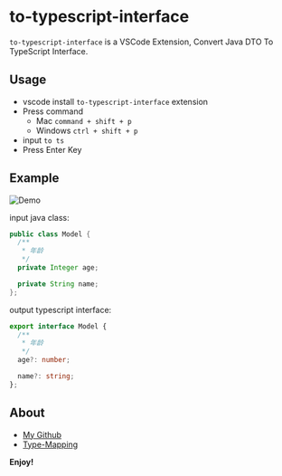 # to-typescript-interface

`to-typescript-interface` is a VSCode Extension, Convert Java DTO To TypeScript Interface.

## Usage

- vscode install `to-typescript-interface` extension
- Press command
  - Mac `command + shift + p`
  - Windows `ctrl + shift + p`
- input `to ts`
- Press Enter Key

## Example

![Demo]()

input java class:

```java
public class Model {
  /**
   * 年龄
   */
  private Integer age;

  private String name;
};
```

output typescript interface:

```typescript
export interface Model {
  /**
   * 年龄
   */
  age?: number;

  name?: string;
};
```

## About

- [My Github](https://github.com/gauseen)
- [Type-Mapping](https://github.com/vojtechhabarta/typescript-generator/wiki/Type-Mapping)

**Enjoy!**
